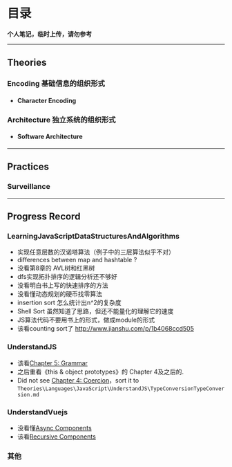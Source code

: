 # 目录
**个人笔记，临时上传，请勿参考**

***
## Theories
### Encoding  基础信息的组织形式
* #### Character Encoding

### Architecture  独立系统的组织形式
* #### Software Architecture



***
## Practices
### Surveillance



***
## Progress Record
### LearningJavaScriptDataStructuresAndAlgorithms
* 实现任意层数的汉诺塔算法（例子中的三层算法似乎不对）
* differences between map and hashtable ?
* 没看第8章的 AVL树和红黑树
* dfs实现拓扑排序的逻辑分析还不够好
* 没看明白书上写的快速排序的方法
* 没看懂动态规划的硬币找零算法
* insertion sort 怎么统计出n^2的复杂度
* Shell Sort 虽然知道了思路，但还不能量化的理解它的速度
* JS算法代码不要用书上的形式，做成module的形式
* 该看counting sort了 http://www.jianshu.com/p/1b4068ccd505

### UnderstandJS
* 该看[Chapter 5: Grammar](https://github.com/getify/You-Dont-Know-JS/blob/master/types%20%26%20grammar/ch5.md)
* 之后重看《this & object prototypes》的 Chapter 4及之后的.
* Did not see [Chapter 4: Coercion](https://github.com/getify/You-Dont-Know-JS/blob/master/types%20%26%20grammar/ch4.md)，sort it to  `Theories\Languages\JavaScript\UnderstandJS\TypeConversionTypeConversion.md`

### UnderstandVuejs
* 没看懂[Async Components](https://vuejs.org/v2/guide/components.html#Async-Components)
* 该看[Recursive Components](https://vuejs.org/v2/guide/components.html#Recursive-Components)

### 其他
